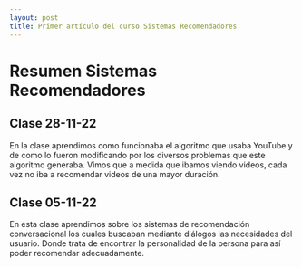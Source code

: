 ```yaml
---
layout: post
title: Primer artículo del curso Sistemas Recomendadores
---
```


# Resumen Sistemas Recomendadores

## Clase 28-11-22

En la clase aprendimos como funcionaba el algoritmo que usaba YouTube y de como lo fueron modificando por los diversos problemas que este algoritmo generaba. Vimos que a medida que ibamos viendo videos, cada vez no iba a recomendar videos de una mayor duración.

## Clase 05-11-22

En esta clase aprendimos sobre los sistemas de recomendación conversacional los cuales buscaban mediante diálogos las necesidades del usuario. Donde trata de encontrar la personalidad de la persona para así poder recomendar adecuadamente.
